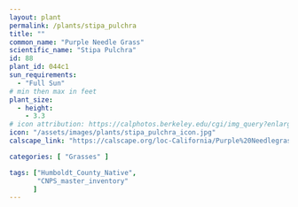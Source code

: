 ```yaml
---
layout: plant                                                              
permalink: /plants/stipa_pulchra
title: ""
common_name: "Purple Needle Grass"
scientific_name: "Stipa Pulchra"
id: 88
plant_id: 044c1
sun_requirements:
  - "Full Sun"
# min then max in feet
plant_size:
  - height: 
    - 3.3
# icon attribution: https://calphotos.berkeley.edu/cgi/img_query?enlarge=0000+0000+0506+0008 
icon: "/assets/images/plants/stipa_pulchra_icon.jpg"
calscape_link: "https://calscape.org/loc-California/Purple%20Needlegrass%20(Stipa%20pulchra)"

categories: [ "Grasses" ]

tags: ["Humboldt_County_Native",
       "CNPS_master_inventory"
      ]
---
```



